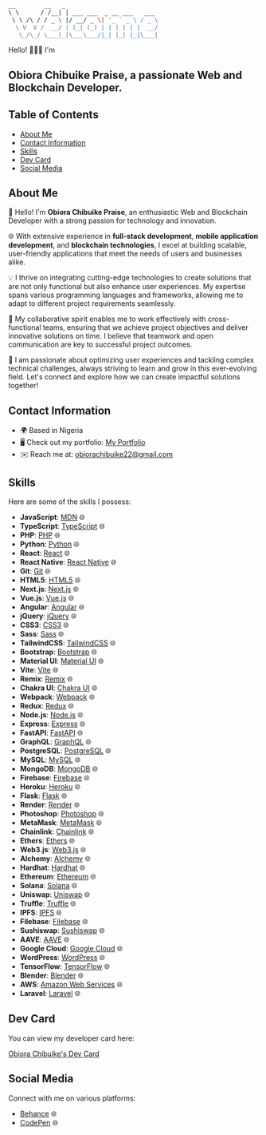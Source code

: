 

```bash
__        __   _                                   
\ \      / /__| | ___ ___  _ __ ___   ___   
 \ \ /\ / / _ \ |/ __/ _ \| '_ ` _ \ / _ \  
  \ V  V /  __/ | (_| (_) | | | | | |  __/ 
   \_/\_/ \___|_|\___\___/|_| |_| |_|\___|   
```

Hello! 👋👋👋
I'm
## **Obiora Chibuike Praise**, a passionate Web and Blockchain Developer.

## Table of Contents

- [About Me](#about-me)
- [Contact Information](#contact-information)
- [Skills](#skills)
- [Dev Card](#dev-card)
- [Social Media](#social-media)

## About Me

👋 Hello! I'm **Obiora Chibuike Praise**, an enthusiastic Web and Blockchain Developer with a strong passion for technology and innovation.

🌐 With extensive experience in **full-stack development**, **mobile application development**, and **blockchain technologies**, I excel at building scalable, user-friendly applications that meet the needs of users and businesses alike.

💡 I thrive on integrating cutting-edge technologies to create solutions that are not only functional but also enhance user experiences. My expertise spans various programming languages and frameworks, allowing me to adapt to different project requirements seamlessly.

🤝 My collaborative spirit enables me to work effectively with cross-functional teams, ensuring that we achieve project objectives and deliver innovative solutions on time. I believe that teamwork and open communication are key to successful project outcomes.

🚀 I am passionate about optimizing user experiences and tackling complex technical challenges, always striving to learn and grow in this ever-evolving field. Let's connect and explore how we can create impactful solutions together!

## Contact Information

* 🌍 Based in Nigeria
* 🖥️ Check out my portfolio: [My Portfolio](http://codetech-pi.vercel.app/)
* ✉️ Reach me at: [obiorachibuike22@gmail.com](mailto:obiorachibuike22@gmail.com)

## Skills

Here are some of the skills I possess:

- **JavaScript**: [MDN](https://developer.mozilla.org/en-US/docs/Web/JavaScript) 🌐
- **TypeScript**: [TypeScript](https://www.typescriptlang.org/) 🌐
- **PHP**: [PHP](https://www.php.net/) 🌐
- **Python**: [Python](https://www.python.org/) 🌐
- **React**: [React](https://reactjs.org/) 🌐
- **React Native**: [React Native](https://reactnative.dev/) 🌐
- **Git**: [Git](https://git-scm.com/) 🌐
- **HTML5**: [HTML5](https://developer.mozilla.org/en-US/docs/Glossary/HTML5) 🌐
- **Next.js**: [Next.js](https://nextjs.org/docs) 🌐
- **Vue.js**: [Vue.js](https://vuejs.org/) 🌐
- **Angular**: [Angular](https://angular.io/) 🌐
- **jQuery**: [jQuery](https://jquery.com/) 🌐
- **CSS3**: [CSS3](https://www.w3.org/TR/CSS/#css) 🌐
- **Sass**: [Sass](https://sass-lang.com/) 🌐
- **TailwindCSS**: [TailwindCSS](https://tailwindcss.com/) 🌐
- **Bootstrap**: [Bootstrap](https://getbootstrap.com/) 🌐
- **Material UI**: [Material UI](https://mui.com/) 🌐
- **Vite**: [Vite](https://vitejs.dev/) 🌐
- **Remix**: [Remix](https://remix.run/) 🌐
- **Chakra UI**: [Chakra UI](https://chakra-ui.com/) 🌐
- **Webpack**: [Webpack](https://webpack.js.org/) 🌐
- **Redux**: [Redux](https://redux.js.org/) 🌐
- **Node.js**: [Node.js](https://nodejs.org/en/) 🌐
- **Express**: [Express](https://expressjs.com/) 🌐
- **FastAPI**: [FastAPI](https://fastapi.tiangolo.com/) 🌐
- **GraphQL**: [GraphQL](https://graphql.org/) 🌐
- **PostgreSQL**: [PostgreSQL](https://www.postgresql.org/) 🌐
- **MySQL**: [MySQL](https://www.mysql.com/) 🌐
- **MongoDB**: [MongoDB](https://www.mongodb.com/) 🌐
- **Firebase**: [Firebase](https://firebase.google.com/) 🌐
- **Heroku**: [Heroku](https://www.heroku.com/) 🌐
- **Flask**: [Flask](https://flask.palletsprojects.com/en/2.0.x/) 🌐
- **Render**: [Render](https://render.com/) 🌐
- **Photoshop**: [Photoshop](https://www.adobe.com/uk/products/photoshop.html) 🌐
- **MetaMask**: [MetaMask](https://metamask.io/) 🌐
- **Chainlink**: [Chainlink](https://chain.link/) 🌐
- **Ethers**: [Ethers](https://ethers.io) 🌐
- **Web3.js**: [Web3.js](https://web3js.readthedocs.io/en/v1.7.1/#) 🌐
- **Alchemy**: [Alchemy](https://docs.alchemy.com/alchemy/documentation/alchemy-web3) 🌐
- **Hardhat**: [Hardhat](https://hardhat.org/) 🌐
- **Ethereum**: [Ethereum](https://ethereum.org/en/) 🌐
- **Solana**: [Solana](https://solana.com/) 🌐
- **Uniswap**: [Uniswap](https://uniswap.org/) 🌐
- **Truffle**: [Truffle](https://trufflesuite.com) 🌐
- **IPFS**: [IPFS](https://ipfs.io/) 🌐
- **Filebase**: [Filebase](https://filebase.com/) 🌐
- **Sushiswap**: [Sushiswap](https://www.sushi.com/) 🌐
- **AAVE**: [AAVE](https://aave.com/) 🌐
- **Google Cloud**: [Google Cloud](https://cloud.google.com/) 🌐
- **WordPress**: [WordPress](https://wordpress.com) 🌐
- **TensorFlow**: [TensorFlow](https://www.tensorflow.org/) 🌐
- **Blender**: [Blender](https://www.blender.org/) 🌐
- **AWS**: [Amazon Web Services](https://aws.amazon.com) 🌐
- **Laravel**: [Laravel](https://laravel.com/) 🌐

## Dev Card

You can view my developer card here:

<a href="https://app.daily.dev/obiorachibuike">Obiora Chibuike's Dev Card</a>

## Social Media

Connect with me on various platforms:

- [Behance](https://www.behance.com/chibuikeobiora) 🌐
- [CodePen](https://www.codepen.io/@Obiora-Chibuike) 🌐

